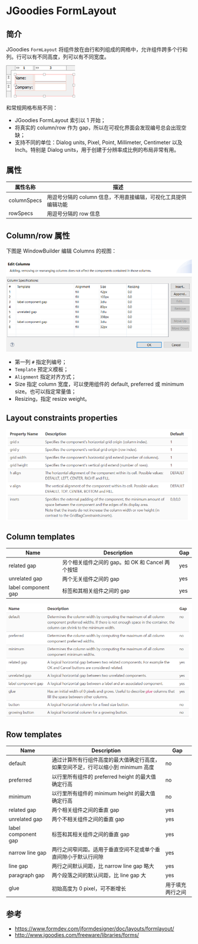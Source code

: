 # JGoodies FormLayout

## 简介

JGoodies `FormLayout` 将组件放在由行和列组成的网格中，允许组件跨多个行和列。行可以有不同高度，列可以有不同宽度。

![](images/2021-11-19-10-01-51.png)

和常规网格布局不同：

- JGoodies FormLayout 索引以 1 开始；
- 将真实的 column/row 作为 gap，所以在可视化界面会发现编号总会出现空缺；
- 支持不同的单位：Dialog units, Pixel, Point, Millimeter, Centimeter 以及 Inch。特别是 Dialog units，用于创建于分辨率成比例的布局非常有用。

## 属性

|属性名称|描述|
|---|---|
|columnSpecs|用逗号分隔的 column 信息，不用直接编辑，可视化工具提供编辑功能|
|rowSpecs|用逗号分隔的 row 信息|

## Column/row 属性

下图是 WindowBuilder 编辑 Columns 的视图：

![](images/2021-11-19-10-07-56.png)

- 第一列 `#` 指定列编号；
- `Template` 预定义模板；
- `Alignment` 指定对齐方式；
- Size 指定 column 宽度，可以使用组件的 default, preferred 或 minimum size。也可以指定常量值；
- Resizing，指定 resize weight。

## Layout constraints properties

![](images/2021-11-19-10-11-25.png)

## Column templates

|Name|Description|Gap|
|---|---|---|
|related gap|另个相关组件之间的 gap。如 OK 和 Cancel 两个按钮|yes|
|unrelated gap|两个无关组件之间的 gap|yes|
|label component gap|标签和其相关组件之间的 gap|yes|

![](images/2021-11-19-10-12-03.png)

## Row templates

|Name|Description|Gap|
|---|---|---|
|default|通过计算所有行组件高度的最大值确定行高度，如果空间不足，行可以缩小到 minimum 高度|no|
|preferred|以行里所有组件的 preferred height 的最大值确定行高|no|
|minimum|以行里所有组件的 minimum height 的最大值确定行高|no|
|related gap|两个相关组件之间的垂直 gap|yes|
|unrelated gap|两个不相关组件之间的垂直 gap|yes|
|label component gap|标签和其相关组件之间的垂直 gap|yes|
|narrow line gap|两行之间窄间距。适用于垂直空间不足或单个垂直间隙小于默认行间隙|yes|
|line gap|两行之间默认间距，比 narrow line gap 略大|yes|
|paragraph gap|两个段落之间的默认间距，比 line gap 大|yes|
|glue|初始高度为 0 pixel，可不断增长|用于填充两行之间|

## 参考

- https://www.formdev.com/jformdesigner/doc/layouts/formlayout/
- http://www.jgoodies.com/freeware/libraries/forms/

